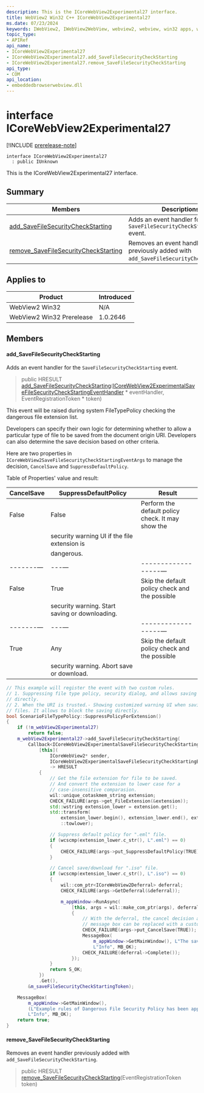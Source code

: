 ```yaml
---
description: This is the ICoreWebView2Experimental27 interface.
title: WebView2 Win32 C++ ICoreWebView2Experimental27
ms.date: 07/23/2024
keywords: IWebView2, IWebView2WebView, webview2, webview, win32 apps, win32, edge, ICoreWebView2, ICoreWebView2Controller, browser control, edge html, ICoreWebView2Experimental27
topic_type: 
- APIRef
api_name:
- ICoreWebView2Experimental27
- ICoreWebView2Experimental27.add_SaveFileSecurityCheckStarting
- ICoreWebView2Experimental27.remove_SaveFileSecurityCheckStarting
api_type:
- COM
api_location:
- embeddedbrowserwebview.dll
---
```


# interface ICoreWebView2Experimental27

[!INCLUDE [prerelease-note](../includes/prerelease-note.md)]

```
interface ICoreWebView2Experimental27
  : public IUnknown
```

This is the ICoreWebView2Experimental27 interface.

## Summary

 Members                        | Descriptions
--------------------------------|---------------------------------------------
[add_SaveFileSecurityCheckStarting](#add_savefilesecuritycheckstarting) | Adds an event handler for the `SaveFileSecurityCheckStarting` event.
[remove_SaveFileSecurityCheckStarting](#remove_savefilesecuritycheckstarting) | Removes an event handler previously added with `add_SaveFileSecurityCheckStarting`.

## Applies to

Product                         | Introduced
--------------------------------|---------------------------------------------
WebView2 Win32            |    N/A
WebView2 Win32 Prerelease |    1.0.2646

## Members

#### add_SaveFileSecurityCheckStarting

Adds an event handler for the `SaveFileSecurityCheckStarting` event.

> public HRESULT [add_SaveFileSecurityCheckStarting](#add_savefilesecuritycheckstarting)([ICoreWebView2ExperimentalSaveFileSecurityCheckStartingEventHandler](icorewebview2experimentalsavefilesecuritycheckstartingeventhandler.md#icorewebview2experimentalsavefilesecuritycheckstartingeventhandler) * eventHandler, EventRegistrationToken * token)

This event will be raised during system FileTypePolicy checking the dangerous file extension list.

Developers can specify their own logic for determining whether to allow a particular type of file to be saved from the document origin URI. Developers can also determine the save decision based on other criteria.

Here are two properties in `ICoreWebView2SaveFileSecurityCheckStartingEventArgs` to manage the decision, `CancelSave` and `SuppressDefaultPolicy`.

Table of Properties' value and result:

CancelSave   |SuppressDefaultPolicy   |Result
--------- | --------- | ---------
False   |False   |Perform the default policy check. It may show the
||security warning UI if the file extension is
||dangerous.
-------&mdash;|---&mdash;|------------------&mdash;
False   |True   |Skip the default policy check and the possible
||security warning. Start saving or downloading.
-------&mdash;|---&mdash;|------------------&mdash;
True   |Any   |Skip the default policy check and the possible
||security warning. Abort save or download.

```cpp
// This example will register the event with two custom rules.
// 1. Suppressing file type policy, security dialog, and allows saving ".eml" files
// directly.
// 2. When the URI is trusted.- Showing customized warning UI when saving ".iso"
// files. It allows to block the saving directly.
bool ScenarioFileTypePolicy::SuppressPolicyForExtension()
{
    if (!m_webView2Experimental27)
        return false;
    m_webView2Experimental27->add_SaveFileSecurityCheckStarting(
        Callback<ICoreWebView2ExperimentalSaveFileSecurityCheckStartingEventHandler>(
            [this](
                ICoreWebView2* sender,
                ICoreWebView2ExperimentalSaveFileSecurityCheckStartingEventArgs* args)
                -> HRESULT
            {
                // Get the file extension for file to be saved.
                // And convert the extension to lower case for a
                // case-insensitive comparasion.
                wil::unique_cotaskmem_string extension;
                CHECK_FAILURE(args->get_FileExtension(&extension));
                std::wstring extension_lower = extension.get();
                std::transform(
                    extension_lower.begin(), extension_lower.end(), extension_lower.begin(),
                    ::towlower);

                // Suppress default policy for ".eml" file.
                if (wcscmp(extension_lower.c_str(), L".eml") == 0)
                {
                    CHECK_FAILURE(args->put_SuppressDefaultPolicy(TRUE));
                }

                // Cancel save/download for ".iso" file.
                if (wcscmp(extension_lower.c_str(), L".iso") == 0)
                {
                    wil::com_ptr<ICoreWebView2Deferral> deferral;
                    CHECK_FAILURE(args->GetDeferral(&deferral));

                    m_appWindow->RunAsync(
                        [this, args = wil::make_com_ptr(args), deferral]()
                        {
                            // With the deferral, the cancel decision and
                            // message box can be replaced with a customized UI.
                            CHECK_FAILURE(args->put_CancelSave(TRUE));
                            MessageBox(
                                m_appWindow->GetMainWindow(), L"The saving has been blocked",
                                L"Info", MB_OK);
                            CHECK_FAILURE(deferral->Complete());
                        });
                }
                return S_OK;
            })
            .Get(),
        &m_saveFileSecurityCheckStartingToken);

    MessageBox(
        m_appWindow->GetMainWindow(),
        (L"Example rules of Dangerous File Security Policy has been applied in this demo page"),
        L"Info", MB_OK);
    return true;
}
```

#### remove_SaveFileSecurityCheckStarting

Removes an event handler previously added with `add_SaveFileSecurityCheckStarting`.

> public HRESULT [remove_SaveFileSecurityCheckStarting](#remove_savefilesecuritycheckstarting)(EventRegistrationToken token)

